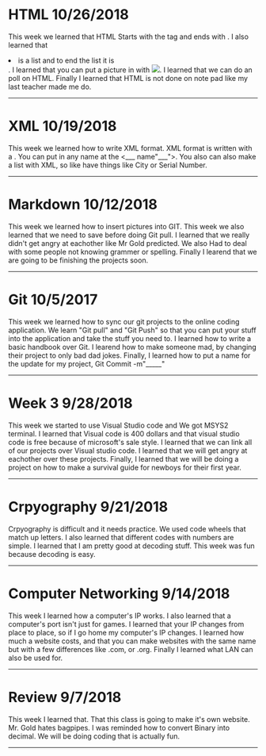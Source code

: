 # HTML 10/26/2018

This week we learned that HTML Starts with the tag <HTML> and ends with </HTML>.
I also learned that <li> is a list and to end the list it is </li>.
I learned that you can put a picture in with <img src="________">.
I learned that we can do an poll on HTML.
Finally I learned that HTML is not done on note pad like my last teacher made me do.

---

# XML 10/19/2018

This week we learned how to write XML format.
XML format is written with a <Title name="____">.
Then you have to close it with a </title>.
You can put in any name at the <___ name"___">.
You also can also make a list with XML, so like have things like City or Serial Number.

---

# Markdown 10/12/2018

This week we learned how to insert pictures into GIT.
This week we also learned that we need to save before doing Git pull.
I learned that we really didn't get angry at eachother like Mr Gold predicted.
We also Had to deal with some people not knowing grammer or spelling.
Finally I learend that we are going to be finishing the projects soon.

---

# Git 10/5/2017

This week we learned how to sync our git projects to the online coding application.
We learn "Git pull" and "Git Push" so that you can put your stuff into the application and take the stuff you need to.
I learned how to write a basic handbook over Git.
I learend how to make someone mad, by changing their project to only bad dad jokes.
Finally, I learned how to put a name for the update for my project, Git Commit -m"_____"

---

# Week 3 9/28/2018

This week we started to use Visual Studio code and We got MSYS2 terminal.
I learned that Visual code is 400 dollars and that visual studio code is free because of microsoft's sale style.
I learned that we can link all of our projects over Visual studio code.
I learned that we will get angry at eachother over these projects.
Finally, I learned that we will be doing a project on how to make a survival guide for newboys for their first year.

---

# Crpyography 9/21/2018

Crpyography is difficult and it needs practice.
We used code wheels that match up letters.
I also learned that different codes with numbers are simple.
I learned that I am pretty good at decoding stuff.
This week was fun because decoding is easy.

---

# Computer Networking 9/14/2018
This week I learned how a computer's IP works.
I also learned that a computer's port isn't just for games.
I learned that your IP changes from place to place, so if I go home my computer's IP changes.
I learned how much a website costs, and that you can make websites with the same name but with a few differences like .com, or .org.
Finally I learned what LAN can also be used for.

---

# Review 9/7/2018

This week I learned that.
That this class is going to make it's own website.
Mr. Gold hates bagpipes.
I was reminded how to convert Binary into decimal.
We will be doing coding that is actually fun.

---
